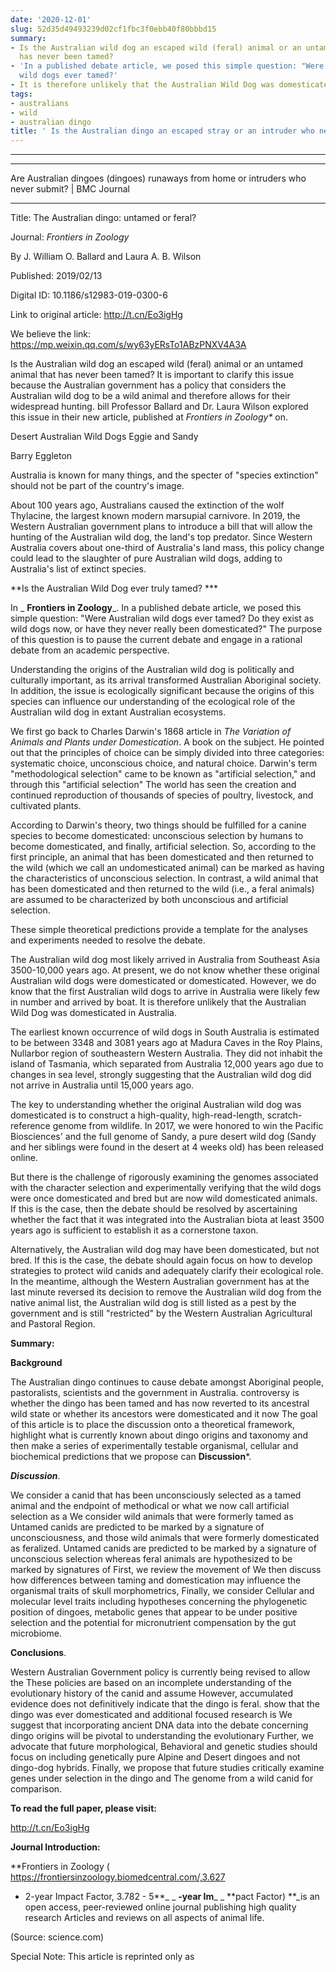 ```yaml
---
date: '2020-12-01'
slug: 52d35d49493239d02cf1fbc3f0ebb40f80bbbd15
summary:
- Is the Australian wild dog an escaped wild (feral) animal or an untamed animal that
  has never been tamed?
- 'In a published debate article, we posed this simple question: "Were Australian
  wild dogs ever tamed?'
- It is therefore unlikely that the Australian Wild Dog was domesticated in Australia.
tags:
- australians
- wild
- australian dingo
title: ' Is the Australian dingo an escaped stray or an intruder who never obeyed? '
---
```


 ---  
****  
Are Australian dingoes (dingoes) runaways from home or intruders who never submit? | BMC Journal  
****  
  
Title: The Australian dingo: untamed or feral?

Journal: _Frontiers in Zoology_

By J. William O. Ballard and Laura A. B. Wilson

Published: 2019/02/13

Digital ID: 10.1186/s12983-019-0300-6

Link to original article: http://t.cn/Eo3igHg

We believe the link: https://mp.weixin.qq.com/s/wy63yERsTo1ABzPNXV4A3A

Is the Australian wild dog an escaped wild (feral) animal or an untamed animal that has never been tamed? It is important to clarify this issue because the Australian government has a policy that considers the Australian wild dog to be a wild animal and therefore allows for their widespread hunting. bill
Professor Ballard and Dr. Laura Wilson explored this issue in their new article, published at _*Frontiers in
Zoology**_ on.

Desert Australian Wild Dogs Eggie and Sandy

Barry Eggleton

Australia is known for many things, and the specter of "species extinction" should not be part of the country's image.

About 100 years ago, Australians caused the extinction of the wolf Thylacine, the largest known modern marsupial carnivore. In 2019, the Western Australian government plans to introduce a bill that will allow the hunting of the Australian wild dog, the land's top predator. Since Western Australia covers about one-third of Australia's land mass, this policy change could lead to the slaughter of pure Australian wild dogs, adding to Australia's list of extinct species.

**Is the Australian Wild Dog ever truly tamed? ***

In _ **Frontiers in Zoology**_.
In a published debate article, we posed this simple question: "Were Australian wild dogs ever tamed? Do they exist as wild dogs now, or have they never really been domesticated?" The purpose of this question is to pause the current debate and engage in a rational debate from an academic perspective.

Understanding the origins of the Australian wild dog is politically and culturally important, as its arrival transformed Australian Aboriginal society. In addition, the issue is ecologically significant because the origins of this species can influence our understanding of the ecological role of the Australian wild dog in extant Australian ecosystems.

We first go back to Charles Darwin's 1868 article in _The Variation of Animals and Plants under Domestication_.
A book on the subject. He pointed out that the principles of choice can be simply divided into three categories: systematic choice, unconscious choice, and natural choice. Darwin's term "methodological selection" came to be known as "artificial selection," and through this "artificial selection"
The world has seen the creation and continued reproduction of thousands of species of poultry, livestock, and cultivated plants.

According to Darwin's theory, two things should be fulfilled for a canine species to become domesticated: unconscious selection by humans to become domesticated, and finally, artificial selection. So, according to the first principle, an animal that has been domesticated and then returned to the wild (which we call an undomesticated animal) can be marked as having the characteristics of unconscious selection. In contrast, a wild animal that has been domesticated and then returned to the wild (i.e., a feral
animals) are assumed to be characterized by both unconscious and artificial selection.

These simple theoretical predictions provide a template for the analyses and experiments needed to resolve the debate.

The Australian wild dog most likely arrived in Australia from Southeast Asia 3500-10,000 years ago. At present, we do not know whether these original Australian wild dogs were domesticated or domesticated. However, we do know that the first Australian wild dogs to arrive in Australia were likely few in number and arrived by boat. It is therefore unlikely that the Australian Wild Dog was domesticated in Australia.

The earliest known occurrence of wild dogs in South Australia is estimated to be between 3348 and 3081 years ago at Madura Caves in the Roy Plains, Nullarbor region of southeastern Western Australia. They did not inhabit the island of Tasmania, which separated from Australia 12,000 years ago due to changes in sea level, strongly suggesting that the Australian wild dog did not arrive in Australia until 15,000 years ago.

The key to understanding whether the original Australian wild dog was domesticated is to construct a high-quality, high-read-length, scratch-reference genome from wildlife. In 2017, we were honored to win the Pacific Biosciences'
and the full genome of Sandy, a pure desert wild dog (Sandy and her siblings were found in the desert at 4 weeks old) has been released online.

But there is the challenge of rigorously examining the genomes associated with the character selection and experimentally verifying that the wild dogs were once domesticated and bred but are now wild domesticated animals. If this is the case, then the debate should be resolved by ascertaining whether the fact that it was integrated into the Australian biota at least 3500 years ago is sufficient to establish it as a cornerstone taxon.

Alternatively, the Australian wild dog may have been domesticated, but not bred. If this is the case, the debate should again focus on how to develop strategies to protect wild canids and adequately clarify their ecological role. In the meantime, although the Western Australian government has at the last minute reversed its decision to remove the Australian wild dog from the native animal list, the Australian wild dog is still listed as a pest by the government and is still "restricted" by the Western Australian Agricultural and Pastoral Region.

**Summary:**

**Background**

The Australian dingo continues to cause debate amongst Aboriginal people,
pastoralists, scientists and the government in Australia.
controversy is whether the dingo has been tamed and has now reverted to its
ancestral wild state or whether its ancestors were domesticated and it now
The goal of this article is to place
the discussion onto a theoretical framework, highlight what is currently known
about dingo origins and taxonomy and then make a series of experimentally
testable organismal, cellular and biochemical predictions that we propose can
**Discussion***.

***Discussion***.

We consider a canid that has been unconsciously selected as a tamed animal and
the endpoint of methodical or what we now call artificial selection as a
We consider wild animals that were formerly tamed as
Untamed canids are predicted to be marked by a signature of unconsciousness, and those wild animals that were formerly domesticated as feralized.
Untamed canids are predicted to be marked by a signature of unconscious
selection whereas feral animals are hypothesized to be marked by signatures of
First, we review the movement of
We then discuss how differences between taming
and domestication may influence the organismal traits of skull morphometrics,
Finally, we consider
Cellular and molecular level traits including hypotheses concerning the
phylogenetic position of dingoes, metabolic genes that appear to be under
positive selection and the potential for micronutrient compensation by the gut
microbiome.

**Conclusions**.

Western Australian Government policy is currently being revised to allow the
These policies are based on an
incomplete understanding of the evolutionary history of the canid and assume
However, accumulated evidence does not definitively indicate that the dingo is feral.
show that the dingo was ever domesticated and additional focused research is
We suggest that incorporating ancient DNA data into the debate
concerning dingo origins will be pivotal to understanding the evolutionary
Further, we advocate that future morphological,
Behavioral and genetic studies should focus on including genetically pure
Alpine and Desert dingoes and not dingo-dog hybrids. Finally, we propose that
future studies critically examine genes under selection in the dingo and
The genome from a wild canid for comparison.

**To read the full paper, please visit:**

http://t.cn/Eo3igHg

**Journal Introduction:**

**Frontiers in Zoology ( https://frontiersinzoology.biomedcentral.com/,3.627
- 2-year Impact Factor, 3.782 - 5**_ _ **-year Im**_ _ **pact Factor) **_is an
open access, peer-reviewed online journal publishing high quality research
Articles and reviews on all aspects of animal life.

(Source: science.com)

Special Note: This article is reprinted only as
        